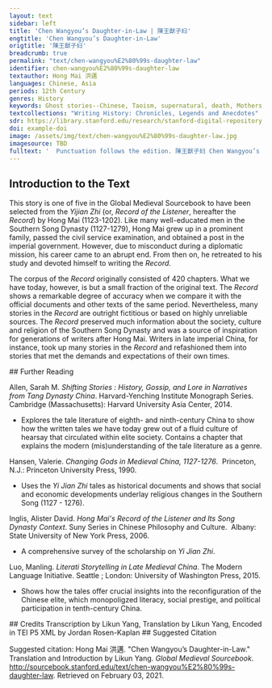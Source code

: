 ```yaml
---
layout: text
sidebar: left
title: 'Chen Wangyou’s Daughter-in-Law | 陳王猷子妇'
engtitle: 'Chen Wangyou’s Daughter-in-Law'
origtitle: '陳王猷子妇'
breadcrumb: true
permalink: "text/chen-wangyou%E2%80%99s-daughter-law"
identifier: chen-wangyou%E2%80%99s-daughter-law
textauthor: Hong Mai 洪邁
languages: Chinese, Asia
periods: 12th Century
genres: History
keywords: Ghost stories--Chinese, Taoism, supernatural, death, Mothers, Chinese literature--Song dynasty--960-1279, China--History--Song dynasty--960-1279--Anecdotes, Chinese literature--Song dynasty--960-1279--History and criticism
textcollections: "Writing History: Chronicles, Legends and Anecdotes"
sdr: https://library.stanford.edu/research/stanford-digital-repository 
doi: example-doi 
image: /assets/img/text/chen-wangyou%E2%80%99s-daughter-law.jpg
imagesource: TBD 
fulltext: '  Punctuation follows the edition. 陳王猷子妇 Chen Wangyou’s Daughter-in-Law 潮州人陳王猷為梅州守。 Chen Wangyou from Chaozhou was the magistrate of Meizhou. 子婦死焉, 葬之於郡北山之上。 When his daughter-in-law died, the Chen family buried her in the mountain north of the county. 其魂每夕歸與夫共寢。 Every evening, her spirit would come back home to sleep with her husband. 夫懼宿於母榻。 Her husband was scared and slept in his mother’s bed. 婦複來即之, 不可卻, But the woman came back again and could not be turned away. 雖家人相見無所避。 Even when she saw the [other members of the] Chen family, she would not avoid them. 一子數歲矣, 韶秀可愛, Her son was a few years old, cute and good-looking. 每欲取以去, 舉家爭而奪之。 Every time she tried to take him away, the entire Chen family would fight to get him back. 婦出入自若, However the woman went in and out of the Chen family home like there was no one around. 陳氏甚懼, 乃召道士醮設及禱於神, 皆不能遣。 The Chen family was so scared that they hired a Daoist to set up a religious ceremony and pray to God on their behalf – neither [action] could dispel the spirit. 時紹興庚午三月也。 At the time, it was the third month of the Shaoxing era. 又三月, 陳守卒於郡。 After three months, the magistrate Chen died in the county. '
---
```

## Introduction to the Text 
<p>This story is one of five in the Global Medieval Sourcebook to have been selected from the <em>Yijian Zhi</em> (or, <em>Record of the Listener</em>, hereafter the <em>Record</em>) by Hong Mai (1123-1202). Like many well-educated men in the Southern Song Dynasty (1127-1279), Hong Mai grew up in a prominent family, passed the civil service examination, and obtained a post in the imperial government. However, due to misconduct during a diplomatic mission, his career came to an abrupt end. From then on, he retreated to his study and devoted himself to writing the <em>Record</em>.</p> <p>The corpus of the <em>Record</em> originally consisted of 420 chapters. What we have today, however, is but a small fraction of the original text. The <em>Record</em> shows a remarkable degree of accuracy when we compare it with the official documents and other texts of the same period. Nevertheless, many stories in the <em>Record</em> are outright fictitious or based on highly unreliable sources. The <em>Record</em> preserved much information about the society, culture and religion of the Southern Song Dynasty and was a source of inspiration for generations of writers after Hong Mai. Writers in late imperial China, for instance, took up many stories in the <em>Record</em> and refashioned them into stories that met the demands and expectations of their own times.</p>
## Further Reading 
<p>Allen, Sarah M. <em>Shifting Stories : History, Gossip, and Lore in Narratives from Tang Dynasty China</em>. Harvard-Yenching Institute Monograph Series.  Cambridge (Massachusetts): Harvard University Asia Center, 2014.</p> <ul> <li>Explores the tale literature of eighth- and ninth-century China to show how the written tales we have today grew out of a fluid culture of hearsay that circulated within elite society. Contains a chapter that explains the modern (mis)understanding of the tale literature as a genre.</li> </ul> <p>Hansen, Valerie. <em>Changing Gods in Medieval China, 1127-1276</em>.  Princeton, N.J.: Princeton University Press, 1990.</p> <ul> <li>Uses the <em>Yi Jian Zhi</em> tales as historical documents and shows that social and economic developments underlay religious changes in the Southern Song (1127 - 1276).</li> </ul> <p>Inglis, Alister David. <em>Hong Mai's Record of the Listener and Its Song Dynasty Context</em>. Suny Series in Chinese Philosophy and Culture.  Albany: State University of New York Press, 2006.</p> <ul> <li>A comprehensive survey of the scholarship on <em>Yi Jian Zhi</em>. </li> </ul> <p>Luo, Manling. <em>Literati Storytelling in Late Medieval China</em>. The Modern Language Initiative. Seattle ; London: University of Washington Press, 2015.</p> <ul> <li>Shows how the tales offer crucial insights into the reconfiguration of the Chinese elite, which monopoligzed literacy, social prestige, and political participation in tenth-century China.</li> </ul>
## Credits
Transcription by Likun Yang, 
Translation by Likun Yang, 
Encoded in TEI P5 XML by Jordan Rosen-Kaplan
## Suggested Citation
<p>Suggested citation: Hong Mai 洪邁.  "Chen Wangyou’s Daughter-in-Law." Translation and Introduction by Likun Yang. <em>Global Medieval Sourcebook</em>. <a href="http://sourcebook.stanford.edu/text/chen-wangyou%E2%80%99s-daughter-law">http://sourcebook.stanford.edu/text/chen-wangyou%E2%80%99s-daughter-law</a>. Retrieved on February 03, 2021.</p>